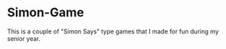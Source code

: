 # Simon-Game
This is a couple of "Simon Says" type games that I made for fun during my senior year.
